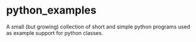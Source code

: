 # python_examples
A small (but growing) collection of short and simple python programs used as example support for python classes.
